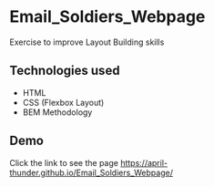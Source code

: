 
# Email_Soldiers_Webpage

Exercise to improve Layout Building skills

## Technologies used

- HTML
- CSS (Flexbox Layout)
- BEM Methodology

## Demo

Click the link to see the page https://april-thunder.github.io/Email_Soldiers_Webpage/ 



